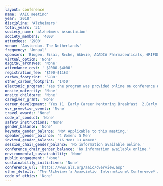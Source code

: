 ```yaml
---
layout: conference 
name: 'AAIC meeting'
year: '2018'
discipline: 'Alzheimers'
total_years: '31'
society_name: 'Alzheimers Association'
society_members: '4000'
attendees: '2900'
venue: 'Amsterdam, The Netherlands'
frequency: 'Annual'
sponsors: 'Biogen, Eisai, Roche, Abbvie, ACADIA Pharmaceuticals, GRIFOLS, Lilly, Boehringer Ingelheim, Edward Jones, Magou'
virtual_option: 'None'
digital_archives: 'None'
attendance_cost: ' $2000-$4000'
registration_fee: '$490-$1163'
carbon_footprint: '5800'
other_carbon_footprint: '1450'
electonic_program: 'Yes the program was provided online on conference website.'
onsite_maternity: 'None'
onsite_childcare: 'None'
caregiver_grant: 'None'
career_development: 'Yes (1. Early Career Mentoring Breakfast  2.Early Career Networking Reception)'
ecr_promotion_events: 'None'
travel_awards: 'None'
code_of_conduct: 'None'
safety_instructions: 'None'
gender_balance: 'None'
keynote_gender_balance: 'Not Applicable to this meeting.'
speaker_gender_balance: '4 Women: 5 Men'
invited_gender_balance: '15 Men: 11 Women'
session_chair_gender_balance: 'No information available online.'
conference_chair_gender_balance: 'No information available online.'
environmental_sustainability: 'None'
public_engagement: 'None'
sustainability_initiatives: 'None'
conference_url: 'https://www.alz.org/aaic/overview.asp'
other_details: 'The Alzheimer’s Association International Conference® is the largest and most influential international meeting dedicated to advancing dementia science.'
code_of_ethics: 'None'
---
```

